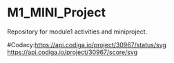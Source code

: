 # M1_MINI_Project
Repository for module1 activities and miniproject.


#Codacy:https://api.codiga.io/project/30967/status/svg
       https://api.codiga.io/project/30967/score/svg
